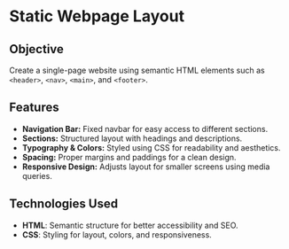 # Static Webpage Layout

## Objective

Create a single-page website using semantic HTML elements such as `<header>`, `<nav>`, `<main>`, and `<footer>`.

## Features

- **Navigation Bar:** Fixed navbar for easy access to different sections.
- **Sections:** Structured layout with headings and descriptions.
- **Typography & Colors:** Styled using CSS for readability and aesthetics.
- **Spacing:** Proper margins and paddings for a clean design.
- **Responsive Design:** Adjusts layout for smaller screens using media queries.

## Technologies Used

- **HTML**: Semantic structure for better accessibility and SEO.
- **CSS**: Styling for layout, colors, and responsiveness.